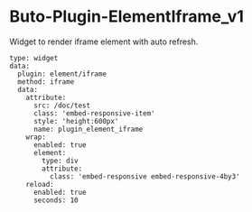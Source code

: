 # Buto-Plugin-ElementIframe_v1

Widget to render iframe element with auto refresh.




```
type: widget
data:
  plugin: element/iframe
  method: iframe
  data:
    attribute:
      src: /doc/test
      class: 'embed-responsive-item'
      style: 'height:600px'
      name: plugin_element_iframe
    wrap:
      enabled: true
      element:
        type: div
        attribute:
          class: 'embed-responsive embed-responsive-4by3'
    reload:
      enabled: true
      seconds: 10
```



